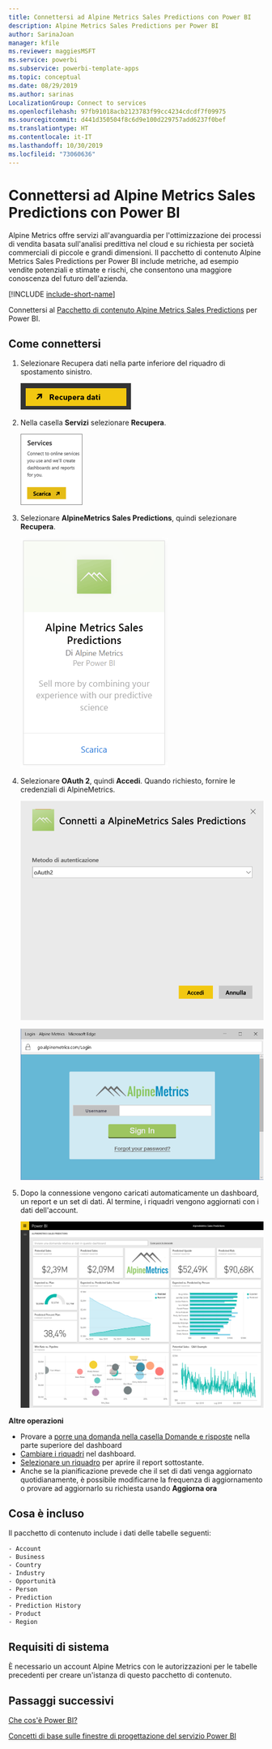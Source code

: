 ```yaml
---
title: Connettersi ad Alpine Metrics Sales Predictions con Power BI
description: Alpine Metrics Sales Predictions per Power BI
author: SarinaJoan
manager: kfile
ms.reviewer: maggiesMSFT
ms.service: powerbi
ms.subservice: powerbi-template-apps
ms.topic: conceptual
ms.date: 08/29/2019
ms.author: sarinas
LocalizationGroup: Connect to services
ms.openlocfilehash: 97fb91018acb2123783f99cc4234cdcdf7f09975
ms.sourcegitcommit: d441d350504f8c6d9e100d229757add6237f0bef
ms.translationtype: HT
ms.contentlocale: it-IT
ms.lasthandoff: 10/30/2019
ms.locfileid: "73060636"
---
```

# <a name="connect-to-alpine-metrics-sales-predictions-with-power-bi"></a>Connettersi ad Alpine Metrics Sales Predictions con Power BI
Alpine Metrics offre servizi all'avanguardia per l'ottimizzazione dei processi di vendita basata sull'analisi predittiva nel cloud e su richiesta per società commerciali di piccole e grandi dimensioni. Il pacchetto di contenuto Alpine Metrics Sales Predictions per Power BI include metriche, ad esempio vendite potenziali e stimate e rischi, che consentono una maggiore conoscenza del futuro dell'azienda. 

[!INCLUDE [include-short-name](./includes/service-deprecate-content-packs.md)]

Connettersi al [Pacchetto di contenuto Alpine Metrics Sales Predictions](https://app.powerbi.com/getdata/services/alpine-metrics) per Power BI.

## <a name="how-to-connect"></a>Come connettersi
1. Selezionare Recupera dati nella parte inferiore del riquadro di spostamento sinistro.  
   
    ![](media/service-connect-to-alpine-metrics/getdata.png)
2. Nella casella **Servizi** selezionare **Recupera**.  
   
    ![](media/service-connect-to-alpine-metrics/services.png)
3. Selezionare **AlpineMetrics Sales Predictions**, quindi selezionare **Recupera**.  
   
    ![](media/service-connect-to-alpine-metrics/alpine.png)
4. Selezionare **OAuth 2**, quindi **Accedi**. Quando richiesto, fornire le credenziali di AlpineMetrics.
   
    ![](media/service-connect-to-alpine-metrics/creds.png)
   
    ![](media/service-connect-to-alpine-metrics/creds2.png)
5. Dopo la connessione vengono caricati automaticamente un dashboard, un report e un set di dati. Al termine, i riquadri vengono aggiornati con i dati dell'account.
   
    ![](media/service-connect-to-alpine-metrics/dashboard.png)

**Altre operazioni**

* Provare a [porre una domanda nella casella Domande e risposte](consumer/end-user-q-and-a.md) nella parte superiore del dashboard
* [Cambiare i riquadri](service-dashboard-edit-tile.md) nel dashboard.
* [Selezionare un riquadro](consumer/end-user-tiles.md) per aprire il report sottostante.
* Anche se la pianificazione prevede che il set di dati venga aggiornato quotidianamente, è possibile modificarne la frequenza di aggiornamento o provare ad aggiornarlo su richiesta usando **Aggiorna ora**

## <a name="whats-included"></a>Cosa è incluso
Il pacchetto di contenuto include i dati delle tabelle seguenti:  

    - Account    
    - Business    
    - Country    
    - Industry    
    - Opportunità  
    - Person  
    - Prediction    
    - Prediction History    
    - Product  
    - Region    

## <a name="system-requirements"></a>Requisiti di sistema
È necessario un account Alpine Metrics con le autorizzazioni per le tabelle precedenti per creare un'istanza di questo pacchetto di contenuto.

## <a name="next-steps"></a>Passaggi successivi
[Che cos'è Power BI?](fundamentals/power-bi-overview.md)

[Concetti di base sulle finestre di progettazione del servizio Power BI](service-basic-concepts.md)

